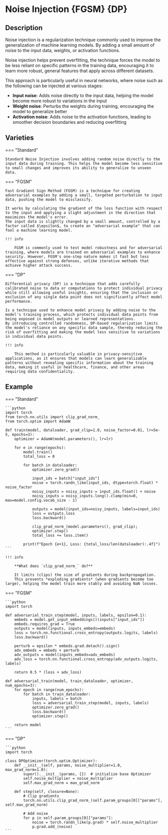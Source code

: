 # Noise Injection {FGSM} {DP}

## Description

Noise injection is a regularization technique commonly used to improve the generalization of machine learning models.
By adding a small amount of noise to the input data, weights, or activation functions.

Noise injection helps prevent overfitting, the technique forces the model to be less reliant on specific patterns in the training data, encouraging it to learn more robust, general features that apply across different datasets.

This approach is particularly useful in neural networks, where noise such as the following can be injected at various stages:

- **Input noise**: Adds noise directly to the input data, helping the model become more robust to variations in the input
- **Weight noise**: Perturbs the weights during training, encouraging the model to generalize better
- **Activation noise**: Adds noise to the activation functions, leading to smoother decision boundaries and reducing overfitting

## Varieties

=== "Standard"

    Standard Noise Injection involves adding random noise directly to the input data during training. This helps the model become less sensitive to small changes and improves its ability to generalize to unseen data.

=== "FGSM"

    Fast Gradient Sign Method (FGSM) is a technique for creating adversarial examples by adding a small, targeted perturbation to input data, pushing the model to misclassify.

    It works by calculating the gradient of the loss function with respect to the input and applying a slight adjustment in the direction that maximizes the model's error.
    The input data is slightly changed by a small amount, controlled by a factor called $\epsilon$, to create an "adversarial example" that can fool a machine learning model.

    !!! info

        FGSM is commonly used to test model robustness and for adversarial training, where models are trained on adversarial examples to enhance security. However, FGSM's one-step nature makes it fast but less effective against strong defenses, unlike iterative methods that achieve higher attack success.

=== "DP"

    Differential privacy (DP) is a technique that adds carefully calibrated noise to data or computations to protect individual privacy while still allowing useful insights, ensuring that the inclusion or exclusion of any single data point does not significantly affect model performance.

    Is a technique used to enhance model privacy by adding noise to the model's training process, which protects individual data points from being exposed in model outputs or learned representations.
    By introducing controlled randomness, DP-based regularization limits the model's reliance on any specific data sample, thereby reducing the risk of overfitting and making the model less sensitive to variations in individual data points.

    !!! info

        This method is particularly valuable in privacy-sensitive applications, as it ensures that models can learn generalizable patterns without revealing specific information about the training data, making it useful in healthcare, finance, and other areas requiring data confidentiality.

## Example

=== "Standard"

    ```python
    import torch
    from torch.nn.utils import clip_grad_norm_
    from torch.optim import AdamW

    def train(model, dataloader, grad_clip=1.0, noise_factor=0.01, lr=5e-5, epochs=3):
        optimizer = AdamW(model.parameters(), lr=lr)

        for e in range(epochs):
            model.train()
            total_loss = 0

            for batch in dataloader:
                optimizer.zero_grad()

                input_ids = batch["input_ids"]
                noise = torch.randn_like(input_ids, dtype=torch.float) * noise_factor
                noisy_inputs = noisy_inputs = input_ids.float() + noise
                noisy_inputs = noisy_inputs.long().clamp(min=0, max=model.config.vocab_size - 1)

                outputs = model(input_ids=noisy_inputs, labels=input_ids)
                loss = outputs.loss
                loss.backward()

                clip_grad_norm_(model.parameters(), grad_clip);
                optimizer.step()
                total_loss += loss.item()

            print(f"Epoch {e+1}, Loss: {total_loss/len(dataloader):.4f}")
    ```

    !!! info

        **What does `clip_grad_norm_` do?**

        It limits (clips) the size of gradients during backpropagation.
        This prevents *exploding gradients* (when gradients become too large), helping the model train more stably and avoiding NaN losses.

=== "FGSM"

    ```python
    import torch

    def adversarial_train_step(model, inputs, labels, epsilon=0.1):
        embeds = model.get_input_embeddings()(inputs["input_ids"])
        embeds.requires_grad = True
        outputs = model(inputs, inputs_embeds=embeds)
        loss = torch.nn.functional.cross_entropy(outputs.logits, labels)
        loss.backward()

        perturb = epsilon * embeds.grad.detach().sign()
        adv_embeds = embeds + perturb
        adv_outputs = model(inputs_embeds=adv_embeds)
        adv_loss = torch.nn.functional.cross_entropy(adv_outputs.logits, labels)

        return 0.5 * (loss + adv_loss)

    def adversarial_train(model, train_dataloader, optimizer, num_epochs=3):
        for epoch in range(num_epochs):
            for batch in train_dataloader:
                inputs, labels = batch
                loss = adversarial_train_step(model, inputs, labels)
                optimizer.zero_grad()
                loss.backward()
                optimizer.step()

        return model
    ```

=== "DP"

    ```python
    import torch

    class DPOptimizer(torch.optim.Optimizer):
        def __init__(self, params, noise_multiplier=1.0, max_grad_norm=1.0):
            super().__init__(params, {})  # initialize base Optimizer
            self.noise_multiplier = noise_multiplier
            self.max_grad_norm = max_grad_norm

        def step(self, closure=None):
            # Clip gradients
            torch.nn.utils.clip_grad_norm_(self.param_groups[0]["params"], self.max_grad_norm)

            # Add noise
            for p in self.param_groups[0]["params"]:
                noise = torch.randn_like(p.grad) * self.noise_multiplier
                p.grad.add_(noise)
    ```
